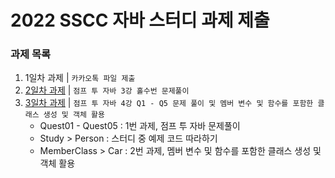 # 2022 SSCC 자바 스터디 과제 제출


### 과제 목록
 1. 1일차 과제 | `카카오톡 파일 제출`
 1. [2일차 과제](https://github.com/dlams/JavaMentoring/tree/main/Day02) | `점프 투 자바 3강 홀수번 문제풀이`
 3. [3일차 과제](https://github.com/dlams/JavaMentoring/tree/main/day03) | `점프 투 자바 4강 Q1 - Q5 문제 풀이 및 멤버 변수 및 함수를 포함한 클래스 생성 및 객체 활용`
    - Quest01 - Quest05 : 1번 과제, 점프 투 자바 문제풀이
    - Study > Person : 스터디 중 예제 코드 따라하기
    - MemberClass > Car : 2번 과제, 멤버 변수 및 함수를 포함한 클래스 생성 및 객체 활용
